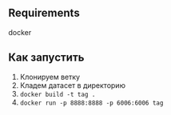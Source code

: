 ## Requirements

docker


## Как запустить

1. Клонируем ветку
2. Кладем датасет в директорию
3. ```docker build -t tag .```
4. ```docker run -p 8888:8888 -p 6006:6006 tag```
